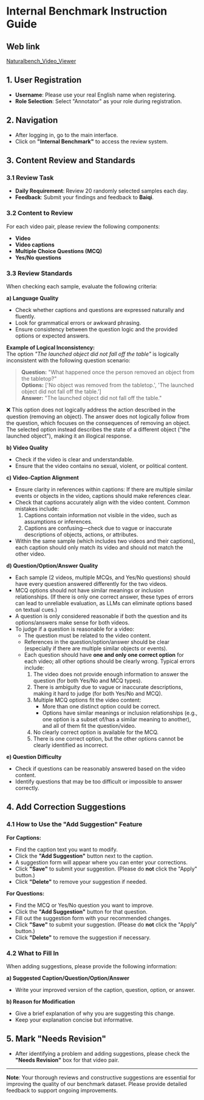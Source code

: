 # Internal Benchmark Instruction Guide

## Web link
[Naturalbench_Video_Viewer](http://xdrzbdsyyz.a.pinggy.link)

## 1. User Registration
- **Username**: Please use your real English name when registering.
- **Role Selection**: Select "Annotator" as your role during registration.

## 2. Navigation
- After logging in, go to the main interface.
- Click on **"Internal Benchmark"** to access the review system.

## 3. Content Review and Standards

### 3.1 Review Task
- **Daily Requirement**: Review 20 randomly selected samples each day.
- **Feedback**: Submit your findings and feedback to **Baiqi**.

### 3.2 Content to Review
For each video pair, please review the following components:
- **Video**
- **Video captions**
- **Multiple Choice Questions (MCQ)**
- **Yes/No questions**

### 3.3 Review Standards

When checking each sample, evaluate the following criteria:

**a) Language Quality**
- Check whether captions and questions are expressed naturally and fluently.
- Look for grammatical errors or awkward phrasing.
- Ensure consistency between the question logic and the provided options or expected answers.

**Example of Logical Inconsistency:**  
The option *"The launched object did not fall off the table"* is logically inconsistent with the following question scenario:

> **Question:** "What happened once the person removed an object from the tabletop?"  
> **Options:** ['No object was removed from the tabletop.', 'The launched object did not fall off the table.']  
> **Answer:** "The launched object did not fall off the table."

❌ This option does not logically address the action described in the question (removing an object). The answer does not logically follow from the question, which focuses on the consequences of removing an object. The selected option instead describes the state of a different object ("the launched object"), making it an illogical response.

**b) Video Quality**
- Check if the video is clear and understandable.
- Ensure that the video contains no sexual, violent, or political content.

**c) Video-Caption Alignment**
- Ensure clarity in references within captions: If there are multiple similar events or objects in the video, captions should make references clear.
- Check that captions accurately align with the video content. Common mistakes include:
    1. Captions contain information not visible in the video, such as assumptions or inferences.
    2. Captions are confusing—check due to vague or inaccurate descriptions of objects, actions, or attributes.
- Within the same sample (which includes two videos and their captions), each caption should only match its video and should not match the other video.

**d) Question/Option/Answer Quality**
- Each sample (2 videos, multiple MCQs, and Yes/No questions) should have every question answered differently for the two videos.
- MCQ options should not have similar meanings or inclusion relationships. (If there is only one correct answer, these types of errors can lead to unreliable evaluation, as LLMs can eliminate options based on textual cues.)
- A question is only considered reasonable if both the question and its options/answers make sense for both videos.
- To judge if a question is reasonable for a video:
    - The question must be related to the video content.
    - References in the question/option/answer should be clear (especially if there are multiple similar objects or events).
    - Each question should have **one and only one correct option** for each video; all other options should be clearly wrong. Typical errors include:
        1. The video does not provide enough information to answer the question (for both Yes/No and MCQ types).
        2. There is ambiguity due to vague or inaccurate descriptions, making it hard to judge (for both Yes/No and MCQ).
        3. Multiple MCQ options fit the video content:
            - More than one distinct option could be correct.
            - Options have similar meanings or inclusion relationships (e.g., one option is a subset of/has a similar meaning to another), and all of them fit the question/video.
        4. No clearly correct option is available for the MCQ.
        5. There is one correct option, but the other options cannot be clearly identified as incorrect.

**e) Question Difficulty**
- Check if questions can be reasonably answered based on the video content.
- Identify questions that may be too difficult or impossible to answer correctly.


## 4. Add Correction Suggestions

### 4.1 How to Use the "Add Suggestion" Feature

**For Captions:**
- Find the caption text you want to modify.
- Click the **"Add Suggestion"** button next to the caption.
- A suggestion form will appear where you can enter your corrections.
- Click **"Save"** to submit your suggestion. (Please do **not** click the "Apply" button.)
- Click **"Delete"** to remove your suggestion if needed.

**For Questions:**
- Find the MCQ or Yes/No question you want to improve.
- Click the **"Add Suggestion"** button for that question.
- Fill out the suggestion form with your recommended changes.
- Click **"Save"** to submit your suggestion. (Please do **not** click the "Apply" button.)
- Click **"Delete"** to remove the suggestion if necessary.

### 4.2 What to Fill In

When adding suggestions, please provide the following information:

**a) Suggested Caption/Question/Option/Answer**
- Write your improved version of the caption, question, option, or answer.

**b) Reason for Modification**
- Give a brief explanation of why you are suggesting this change.
- Keep your explanation concise but informative.

## 5. Mark "Needs Revision"
- After identifying a problem and adding suggestions, please check the **"Needs Revision"** box for that video pair.

---

**Note**: Your thorough reviews and constructive suggestions are essential for improving the quality of our benchmark dataset. Please provide detailed feedback to support ongoing improvements.
